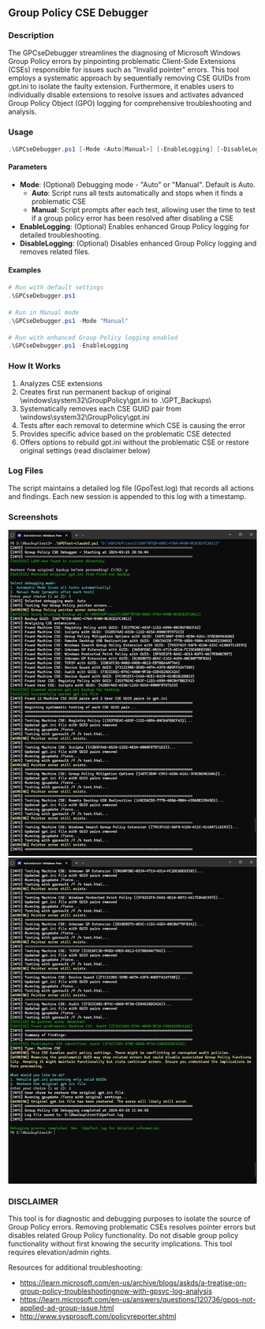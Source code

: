 ## Group Policy CSE Debugger

### Description
The GPCseDebugger streamlines the diagnosing of Microsoft Windows Group Policy errors by pinpointing problematic Client-Side Extensions (CSEs) responsible for issues such as "Invalid pointer" errors. This tool employs a systematic approach by sequentially removing CSE GUIDs from gpt.ini to isolate the faulty extension. Furthermore, it enables users to individually disable extensions to resolve issues and activates advanced Group Policy Object (GPO) logging for comprehensive troubleshooting and analysis.

### Usage
```powershell
.\GPCseDebugger.ps1 [-Mode <Auto|Manual>] [-EnableLogging] [-DisableLogging]
```

#### Parameters
- **Mode**: (Optional) Debugging mode - "Auto" or "Manual". Default is Auto.
  - **Auto**: Script runs all tests automatically and stops when it finds a problematic CSE
  - **Manual**: Script prompts after each test, allowing user the time to test if a group policy error has been resolved after disabling a CSE
- **EnableLogging**: (Optional) Enables enhanced Group Policy logging for detailed troubleshooting.
- **DisableLogging**: (Optional) Disables enhanced Group Policy logging and removes related files.

#### Examples
```powershell
# Run with default settings
.\GPCseDebugger.ps1

# Run in Manual mode
.\GPCseDebugger.ps1 -Mode "Manual"

# Run with enhanced Group Policy logging enabled
.\GPCseDebugger.ps1 -EnableLogging
```

### How It Works
1. Analyzes CSE extensions
2. Creates first run permanent backup of original \windows\system32\GroupPolicy\gpt.ini to .\GPT_Backups\
3. Systematically removes each CSE GUID pair from \windows\system32\GroupPolicy\gpt.ini
4. Tests after each removal to determine which CSE is causing the error
5. Provides specific advice based on the problematic CSE detected
6. Offers options to rebuild gpt.ini without the problematic CSE or restore original settings (read disclaimer below)

### Log Files
The script maintains a detailed log file (GpoTest.log) that records all actions and findings. Each new session is appended to this log with a timestamp.

### Screenshots
![Screenshot1](screenshots/1.jpg)
![Screenshot2](screenshots/2.jpg)

### DISCLAIMER

This tool is for diagnostic and debugging purposes to isolate the source of Group Policy errors. Removing problematic CSEs resolves pointer errors but disables related Group Policy functionality. Do not disable group policy functionality without first knowing the security implications.  This tool requires elevation/admin rights. 

Resources for additional troubleshooting:
- https://learn.microsoft.com/en-us/archive/blogs/askds/a-treatise-on-group-policy-troubleshootingnow-with-gpsvc-log-analysis
- https://learn.microsoft.com/en-us/answers/questions/120736/gpos-not-applied-ad-group-issue.html
- http://www.sysprosoft.com/policyreporter.shtml
